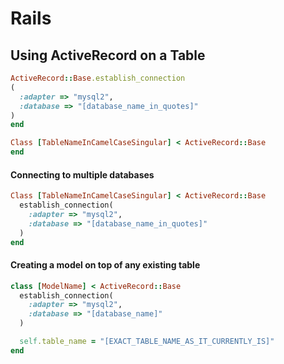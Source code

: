 Rails
===

Using ActiveRecord on a Table
---

```ruby
ActiveRecord::Base.establish_connection
(
  :adapter => "mysql2",
  :database => "[database_name_in_quotes]"
)
end

Class [TableNameInCamelCaseSingular] < ActiveRecord::Base
end
```

#### Connecting to multiple databases

```ruby
Class [TableNameInCamelCaseSingular] < ActiveRecord::Base
  establish_connection(
    :adapter => "mysql2",
    :database => "[database_name_in_quotes]"
  )
end
```

#### Creating a model on top of any existing table

```ruby
class [ModelName] < ActiveRecord::Base
  establish_connection(
    :adapter => "mysql2",
    :database => "[database_name]"
  )

  self.table_name = "[EXACT_TABLE_NAME_AS_IT_CURRENTLY_IS]"
end
```
